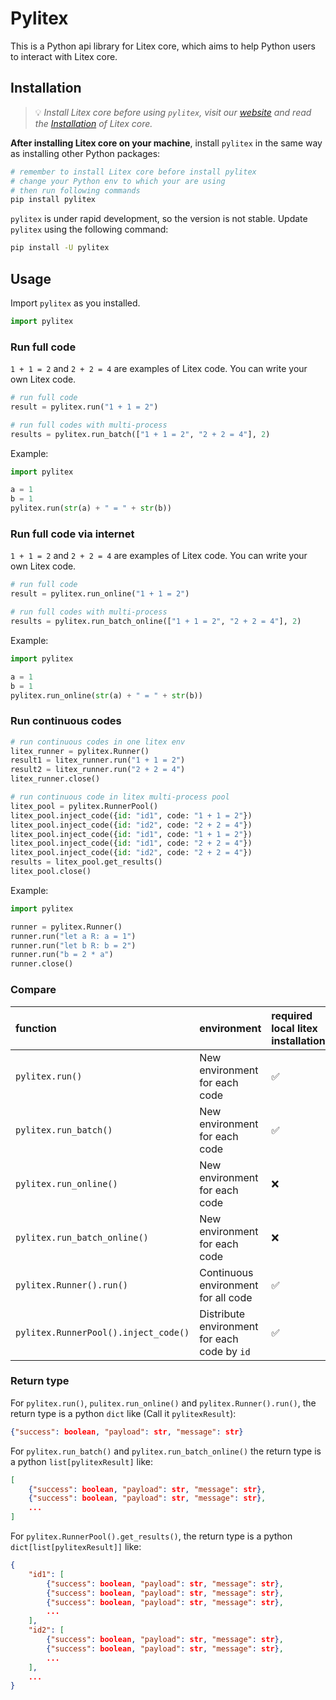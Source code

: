 # Pylitex

This is a Python api library for Litex core, which aims to help Python users to interact with Litex core.

## Installation

> 💡 _Install Litex core before using `pylitex`, visit our [website](https://litexlang.org) and read the [Installation](https://litexlang.org/doc/Start) of Litex core._

**After installing Litex core on your machine**, install `pylitex` in the same way as installing other Python packages:

```bash
# remember to install Litex core before install pylitex
# change your Python env to which your are using
# then run following commands
pip install pylitex
```

`pylitex` is under rapid development, so the version is not stable. Update `pylitex` using the following command:

```bash
pip install -U pylitex
```

## Usage

Import `pylitex` as you installed.

```python
import pylitex
```

### Run full code

`1 + 1 = 2` and `2 + 2 = 4` are examples of Litex code. You can write your own Litex code.

```python
# run full code
result = pylitex.run("1 + 1 = 2")

# run full codes with multi-process
results = pylitex.run_batch(["1 + 1 = 2", "2 + 2 = 4"], 2)
```

Example:

```python
import pylitex

a = 1
b = 1
pylitex.run(str(a) + " = " + str(b))
```

### Run full code via internet

`1 + 1 = 2` and `2 + 2 = 4` are examples of Litex code. You can write your own Litex code.

```python
# run full code
result = pylitex.run_online("1 + 1 = 2")

# run full codes with multi-process
results = pylitex.run_batch_online(["1 + 1 = 2", "2 + 2 = 4"], 2)
```

Example:

```python
import pylitex

a = 1
b = 1
pylitex.run_online(str(a) + " = " + str(b))
```

### Run continuous codes

```python
# run continuous codes in one litex env
litex_runner = pylitex.Runner()
result1 = litex_runner.run("1 + 1 = 2")
result2 = litex_runner.run("2 + 2 = 4")
litex_runner.close()

# run continuous code in litex multi-process pool
litex_pool = pylitex.RunnerPool()
litex_pool.inject_code({id: "id1", code: "1 + 1 = 2"})
litex_pool.inject_code({id: "id2", code: "2 + 2 = 4"})
litex_pool.inject_code({id: "id1", code: "1 + 1 = 2"})
litex_pool.inject_code({id: "id1", code: "2 + 2 = 4"})
litex_pool.inject_code({id: "id2", code: "2 + 2 = 4"})
results = litex_pool.get_results()
litex_pool.close()
```

Example:

```python
import pylitex

runner = pylitex.Runner()
runner.run("let a R: a = 1")
runner.run("let b R: b = 2")
runner.run("b = 2 * a")
runner.close()
```

### Compare

| function                             | environment                                  | required local litex installation | multithread |
| :----------------------------------- | :------------------------------------------- | :-------------------------------- | :---------- |
| `pylitex.run()`                      | New environment for each code                | ✅                                | ❌          |
| `pylitex.run_batch()`                | New environment for each code                | ✅                                | ✅          |
| `pylitex.run_online()`               | New environment for each code                | ❌                                | ❌          |
| `pylitex.run_batch_online()`         | New environment for each code                | ❌                                | ✅          |
| `pylitex.Runner().run()`             | Continuous environment for all code          | ✅                                | ❌          |
| `pylitex.RunnerPool().inject_code()` | Distribute environment for each code by `id` | ✅                                | ✅          |

### Return type

For `pylitex.run()`, `pulitex.run_online()` and `pylitex.Runner().run()`, the return type is a python `dict` like (Call it `pylitexResult`):

```json
{"success": boolean, "payload": str, "message": str}
```

For `pylitex.run_batch()` and `pylitex.run_batch_online()` the return type is a python `list[pylitexResult]` like:

```json
[
    {"success": boolean, "payload": str, "message": str},
    {"success": boolean, "payload": str, "message": str},
    ...
]
```

For `pylitex.RunnerPool().get_results()`, the return type is a python `dict[list[pylitexResult]]` like:

```json
{
    "id1": [
        {"success": boolean, "payload": str, "message": str},
        {"success": boolean, "payload": str, "message": str},
        {"success": boolean, "payload": str, "message": str},
        ...
    ],
    "id2": [
        {"success": boolean, "payload": str, "message": str},
        {"success": boolean, "payload": str, "message": str},
        ...
    ],
    ...
}
```
